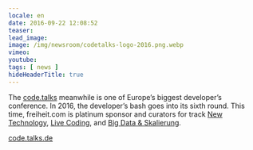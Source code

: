 ```yaml
---
locale: en
date: 2016-09-22 12:08:52
teaser:
lead_image:
image: /img/newsroom/codetalks-logo-2016.png.webp
vimeo:
youtube:
tags: [ news ]
hideHeaderTitle: true
---
```


The [code.talks](https://www.codetalks.de) meanwhile is one of Europe’s biggest developer’s conference. In 2016, the developer’s bash goes into its sixth round. This time, freiheit.com is platinum sponsor and curators for track [New Technology](https://www.codetalks.de/2016/programm?track=72), [Live Coding](https://www.codetalks.de/2016/programm?track=162), and [Big Data & Skalierung](https://www.codetalks.de/2016/programm?track=122).

[code.talks.de](https://www.codetalks.de/)


